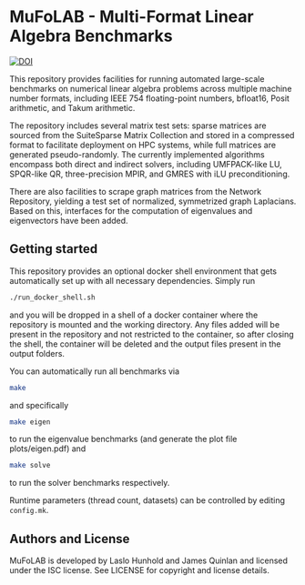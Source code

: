 # MuFoLAB - Multi-Format Linear Algebra Benchmarks

[![DOI](https://zenodo.org/badge/DOI/10.5281/zenodo.14540573.svg)](https://doi.org/10.5281/zenodo.14540573)

This repository provides facilities for running automated large-scale
benchmarks on numerical linear algebra problems across multiple machine
number formats, including IEEE 754 floating-point numbers, bfloat16,
Posit arithmetic, and Takum arithmetic.

The repository includes several matrix test sets: sparse matrices are
sourced from the SuiteSparse Matrix Collection and stored in a compressed
format to facilitate deployment on HPC systems, while full matrices are
generated pseudo-randomly. The currently implemented algorithms encompass
both direct and indirect solvers, including UMFPACK-like LU, SPQR-like QR,
three-precision MPIR, and GMRES with iLU preconditioning.

There are also facilities to scrape graph matrices from the Network
Repository, yielding a test set of normalized, symmetrized graph
Laplacians. Based on this, interfaces for the computation of eigenvalues
and eigenvectors have been added.

## Getting started

This repository provides an optional docker shell environment that
gets automatically set up with all necessary dependencies. Simply run

```sh
./run_docker_shell.sh
```

and you will be dropped in a shell of a docker container where the
repository is mounted and the working directory. Any files added will
be present in the repository and not restricted to the container, so
after closing the shell, the container will be deleted and the output
files present in the output folders.

You can automatically run all benchmarks via

```sh
make
```

and specifically

```sh
make eigen
```

to run the eigenvalue benchmarks (and generate the plot file
plots/eigen.pdf) and

```sh
make solve
```

to run the solver benchmarks respectively.

Runtime parameters (thread count, datasets) can be controlled by editing
`config.mk`.

## Authors and License

MuFoLAB is developed by Laslo Hunhold and James Quinlan and licensed
under the ISC license. See LICENSE for copyright and license details.
